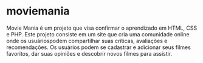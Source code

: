 # moviemania
Movie Mania é um projeto que visa confirmar o aprendizado em HTML, CSS e PHP. Este projeto consiste em um site que cria uma comunidade online onde os usuáriospodem compartilhar suas críticas, avaliações e recomendações. Os usuários podem se cadastrar e adicionar seus filmes favoritos, dar suas opiniões e descobrir novos filmes para assistir.

